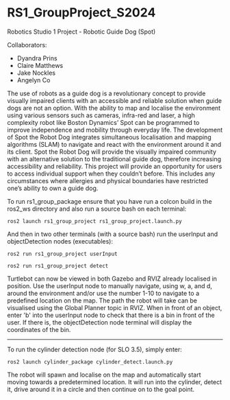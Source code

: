 # RS1_GroupProject_S2024
Robotics Studio 1 Project - Robotic Guide Dog (Spot)

Collaborators:
- Dyandra Prins
- Claire Matthews
- Jake Nockles 
- Angelyn Co

The use of robots as a guide dog is a revolutionary concept to provide visually impaired clients with an accessible and reliable solution when guide dogs are not an option. With the ability to map and localise the environment using various sensors such as cameras, infra-red and laser, a high complexity robot like Boston Dynamics’ Spot can be programmed to improve independence and mobility through everyday life. 
The development of Spot the Robot Dog integrates simultaneous localisation and mapping algorithms (SLAM) to navigate and react with the environment around it and its client. Spot the Robot Dog will provide the visually impaired community with an alternative solution to the traditional guide dog, therefore increasing accessibility and reliability. This project will provide an opportunity for users to access individual support when they couldn’t before. This includes any circumstances where allergies and physical boundaries have restricted one’s ability to own a guide dog. 

To run rs1_group_package ensure that you have run a colcon build in the ros2_ws directory and also run a source bash on each terminal:
```
ros2 launch rs1_group_project rs1_group_project.launch.py
```
And then in two other terminals (with a source bash) run the userInput and objectDetection nodes (executables):
```
ros2 run rs1_group_project userInput
```
```
ros2 run rs1_group_project detect
```
Turtlebot can now be viewed in both Gazebo and RVIZ already localised in position. Use the userInput node to manually navigate, using w, a, and d, around the environment and/or use the number 1-10 to navigate to a predefined location on the map. The path the robot will take can be visualised using the Global Planner topic in RVIZ. 
When in front of an object, enter 'b' into the userInput node to check that there is a bin in front of the user. If there is, the objectDetection node terminal will display the coordinates of the bin. 

________________________________________________________________

To run the cylinder detection node (for SLO 3.5), simply enter:
```
ros2 launch cylinder_package cylinder_detect.launch.py
```
The robot will spawn and localise on the map and automatically start moving towards a predetermined location. It will run into the cylinder, detect it, drive around it in a circle and then continue on to the goal point. 
